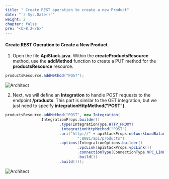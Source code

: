```yaml
---
title: " Create REST operation to create a new Product"
date: "`r Sys.Date()`"
weight: 2
chapter: false
pre: "<b>8.2</b>"
---
```


#### Create REST Operation to Create a New Product

1. Open the file **ApiStack.java**. Within the **createProductsResource** method, use the **addMethod** function to create a PUT method for the **productsResource** resource.


```java
productsResource.addMethod("POST");
```

![Architect](/images/8/post/01.png?featherlight=false&width=60pc)


2. Next, we will define an **Integration** to handle POST requests to the endpoint **/products**. This part is similar to the GET integration, but we just need to specify **integrationHttpMethod("POST")**.


```java
productsResource.addMethod("POST", new Integration(
                IntegrationProps.builder()
                        .type(IntegrationType.HTTP_PROXY)
                        .integrationHttpMethod("POST")
                        .uri("http://" + apiStackProps.networkLoadBalancer().getLoadBalancerDnsName() +
                                ":8081/api/products")
                        .options(IntegrationOptions.builder()
                                .vpcLink(apiStackProps.vpcLink())
                                .connectionType(ConnectionType.VPC_LINK)
                                .build())
                        .build()));
```

![Architect](/images/8/post/02.png?featherlight=false&width=60pc)

